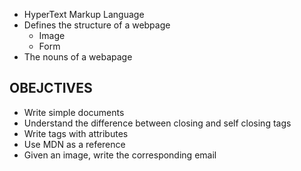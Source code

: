 * HyperText Markup Language 
* Defines the structure of a webpage
  * Image
  * Form
* The nouns of a webapage

## OBEJCTIVES

- Write simple documents
- Understand the difference between closing and self closing tags
- Write tags with attributes
- Use MDN as a reference
- Given an image, write the corresponding email 
